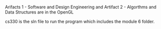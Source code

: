 Arifacts 1 - Software and Design Engineering and
Artifact 2 - Algorthms and Data Structures are in the OpenGL

cs330 is the sln file to run the program which includes the module 6 folder. 
